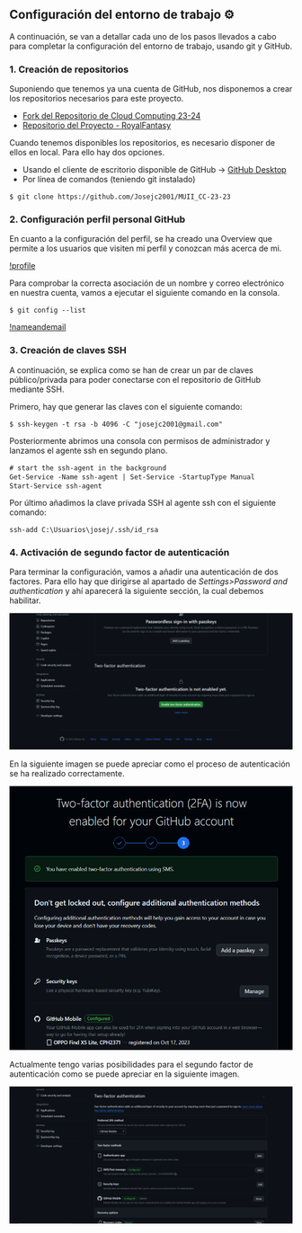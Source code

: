 ## Configuración del entorno de trabajo :gear:
A continuación, se van a detallar cada uno de los pasos llevados a cabo para completar la configuración del entorno de trabajo, usando git y GitHub.

### 1. Creación de repositorios
Suponiendo que tenemos ya una cuenta de GitHub, nos disponemos a crear los repositorios necesarios para este proyecto.
- [Fork del Repositorio de Cloud Computing 23-24](https://github.com/Josejc2001/CC-23-24)
- [Repositorio del Proyecto - RoyalFantasy](https://github.com/Josejc2001/MUII_CC-23-24)

Cuando tenemos disponibles los repositorios, es necesario disponer de ellos en local. Para ello hay dos opciones.
* Usando el cliente de escritorio disponible de GitHub -> [GitHub Desktop](https://desktop.github.com/)
* Por línea de comandos (teniendo git instalado)
```
$ git clone https://github.com/Josejc2001/MUII_CC-23-23
```
### 2. Configuración perfil personal GitHub
En cuanto a la configuración del perfil, se ha creado una Overview que permite a los usuarios que visiten mi perfil y conozcan más acerca de mi.

[!profile](../imgs/config-profile-1.png)

Para comprobar la correcta asociación de un nombre y correo electrónico en nuestra cuenta, vamos a ejecutar el siguiente comando en la consola.
```
$ git config --list
```

[!nameandemail](../imgs/config-profile-2.png)

### 3. Creación de claves SSH
A continuación, se explica como se han de crear un par de claves público/privada para poder conectarse con el repositorio de GitHub mediante SSH.

Primero, hay que generar las claves con el siguiente comando:
```
$ ssh-keygen -t rsa -b 4096 -C "josejc2001@gmail.com"
```

Posteriormente abrimos una consola con permisos de administrador y lanzamos el agente ssh en segundo plano.
```
# start the ssh-agent in the background
Get-Service -Name ssh-agent | Set-Service -StartupType Manual
Start-Service ssh-agent
```

Por último añadimos la clave privada SSH al agente ssh con el siguiente comando:
```
ssh-add C:\Usuarios\josej/.ssh/id_rsa
```

### 4. Activación de segundo factor de autenticación
Para terminar la configuración, vamos a añadir una autenticación de dos factores. Para ello hay que dirigirse al apartado de *Settings>Password and authentication* y ahí aparecerá la siguiente sección, la cual debemos habilitar.

![segundofactor](../imgs/config-profile-4.png)

En la siguiente imagen se puede apreciar como el proceso de autenticación se ha realizado correctamente.

![segundofactor-check](../imgs/config-profile-5.png)

Actualmente tengo varias posibilidades para el segundo factor de autenticación como se puede apreciar en la siguiente imagen.

![posibilidades-segundofactor](../imgs/config-profile-6.png)



